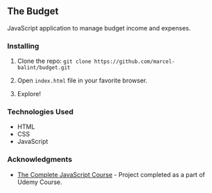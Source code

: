 ## The Budget 

JavaScript application to manage budget income and expenses.

### Installing

1. Clone the repo: `git clone https://github.com/marcel-balint/budget.git`

2. Open `index.html` file in your favorite browser.

3. Explore! 

### Technologies Used

* HTML
* CSS
* JavaScript

### Acknowledgments
* [The Complete JavaScript Course](https://www.udemy.com/course/the-complete-javascript-course/) - Project completed as a part of Udemy Course.
